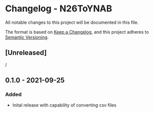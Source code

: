 # Changelog - N26ToYNAB
All notable changes to this project will be documented in this file.

The format is based on [Keep a Changelog](https://keepachangelog.com/en/1.0.0/),
and this project adheres to [Semantic Versioning](https://semver.org/spec/v2.0.0.html).

## [Unreleased]
/

## 0.1.0 - 2021-09-25
### Added
- Inital release with capability of converting csv files